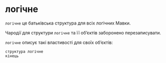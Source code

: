 # логічне

`логічне` <keyword>це</keyword> батьківська структура для всіх логічних <subject>Мавки</subject>.

Чародії для структури `логічне` та її обʼєктів заборонено перезаписувати.

`логічне` описує такі властивості для своїх обʼєктів:

```мавка
структура логічне
кінець
```